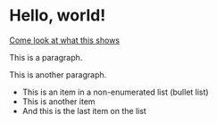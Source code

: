 <html>
        <head>
            <title>My Site</title>
        </head>
        <body>
            <h1>Hello, world!</h1>
            <a href="http://codepen.io/anon/pen/xwjLbZ">
                Come look at what this shows
            </a>
            <p>This is a paragraph.</p>
            <p>This is another paragraph.</p>
            <ul>
                <li>This is an item in a non-enumerated list (bullet list)</li>
                <li>This is another item</li>
                <li>And this is the last item on the list</li>
            </ul>
        </body>
    </html>
